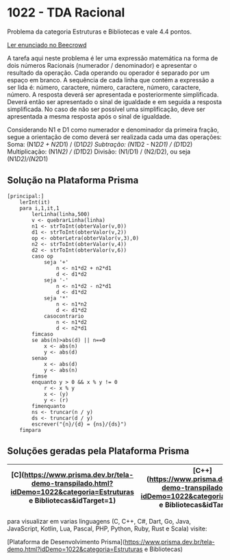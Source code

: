 # 1022 - TDA Racional

Problema da categoria Estruturas e Bibliotecas e vale 4.4 pontos.

[Ler enunciado no Beecrowd](https://www.beecrowd.com.br/judge/en/problems/view/1022)


A tarefa aqui neste problema é ler uma expressão matemática na forma de dois números Racionais (numerador / denominador) e apresentar o resultado da operação. Cada operando ou operador é separado por um espaço em branco. A sequência de cada linha que contém a expressão a ser lida é: número, caractere, número, caractere, número, caractere, número. A resposta deverá ser apresentada e posteriormente simplificada. Deverá então ser apresentado o sinal de igualdade e em seguida a resposta simplificada. No caso de não ser possível uma simplificação, deve ser apresentada a mesma resposta após o sinal de igualdade.

Considerando N1 e D1 como numerador e denominador da primeira fração, segue a orientação de como deverá ser realizada cada uma das operações: 
Soma: (N1*D2 + N2*D1) / (D1*D2)
Subtração: (N1*D2 - N2*D1) / (D1*D2)
Multiplicação: (N1*N2) / (D1*D2)
Divisão: (N1/D1) / (N2/D2), ou seja (N1*D2)/(N2*D1)

## Solução na Plataforma Prisma
``` 
[principal:]
    lerInt(it)
    para i,1,it,1
    	lerLinha(linha,500)
    	v <- quebrarLinha(linha)
    	n1 <- strToInt(obterValor(v,0))
    	d1 <- strToInt(obterValor(v,2))
    	op <- obterLetra(obterValor(v,3),0)
    	n2 <- strToInt(obterValor(v,4))
    	d2 <- strToInt(obterValor(v,6))    	    	
    	caso op
    		seja '+'
    			n <- n1*d2 + n2*d1
    			d <- d1*d2
    		seja '-'
    			n <- n1*d2 - n2*d1
    			d <- d1*d2
    		seja '*'
    			n <- n1*n2
    			d <- d1*d2
    		casocontrario
    			n <- n1*d2
    			d <- n2*d1
    	fimcaso
    	se abs(n)>abs(d) || n==0
    		x <- abs(n)
    		y <- abs(d)
    	senao
    		x <- abs(d)
    		y <- abs(n)
    	fimse    	
    	enquanto y > 0 && x % y != 0
    		r <- x % y
    		x <- (y)
    		y <- (r)
    	fimenquanto
    	ns <- truncar(n / y)
    	ds <- truncar(d / y)
    	escrever("{n}/{d} = {ns}/{ds}")
    fimpara

```

## Soluções geradas pela Plataforma Prisma

|[C](https://www.prisma.dev.br/tela-demo-transpilado.html?idDemo=1022&categoria=Estruturas e Bibliotecas&idTarget=1)|[C++](https://www.prisma.dev.br/tela-demo-transpilado.html?idDemo=1022&categoria=Estruturas e Bibliotecas&idTarget=2)|[C#](https://www.prisma.dev.br/tela-demo-transpilado.html?idDemo=1022&categoria=Estruturas e Bibliotecas&idTarget=3)|[Dart](https://www.prisma.dev.br/tela-demo-transpilado.html?idDemo=1022&categoria=Estruturas e Bibliotecas&idTarget=4)|[Go](https://www.prisma.dev.br/tela-demo-transpilado.html?idDemo=1022&categoria=Estruturas e Bibliotecas&idTarget=5)|[Java](https://www.prisma.dev.br/tela-demo-transpilado.html?idDemo=1022&categoria=Estruturas e Bibliotecas&idTarget=6)|[JavaScript](https://www.prisma.dev.br/tela-demo-transpilado.html?idDemo=1022&categoria=Estruturas e Bibliotecas&idTarget=7)|[Kotlin](https://www.prisma.dev.br/tela-demo-transpilado.html?idDemo=1022&categoria=Estruturas e Bibliotecas&idTarget=8)|[Lua](https://www.prisma.dev.br/tela-demo-transpilado.html?idDemo=1022&categoria=Estruturas e Bibliotecas&idTarget=9)|[Pascal](https://www.prisma.dev.br/tela-demo-transpilado.html?idDemo=1022&categoria=Estruturas e Bibliotecas&idTarget=10)|[PHP](https://www.prisma.dev.br/tela-demo-transpilado.html?idDemo=1022&categoria=Estruturas e Bibliotecas&idTarget=11)|[Python](https://www.prisma.dev.br/tela-demo-transpilado.html?idDemo=1022&categoria=Estruturas e Bibliotecas&idTarget=12)|[Ruby](https://www.prisma.dev.br/tela-demo-transpilado.html?idDemo=1022&categoria=Estruturas e Bibliotecas&idTarget=13)|[Rust](https://www.prisma.dev.br/tela-demo-transpilado.html?idDemo=1022&categoria=Estruturas e Bibliotecas&idTarget=14)|[Scala](https://www.prisma.dev.br/tela-demo-transpilado.html?idDemo=1022&categoria=Estruturas e Bibliotecas&idTarget=15)|
 --- | --- | --- | --- | --- | --- | --- | --- | --- | --- | --- | --- | --- | --- | --- |

para visualizar em varias linguagens (C, C++, C#, Dart, Go, Java, JavaScript, Kotlin, Lua, Pascal, PHP, Python, Ruby, Rust e Scala) visite:

[Plataforma de Desenvolvimento Prisma](https://www.prisma.dev.br/tela-demo.html?idDemo=1022&categoria=Estruturas e Bibliotecas)
